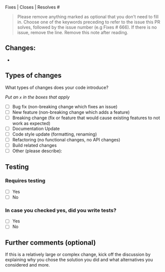 Fixes | Closes | Resolves #

> Please remove anything marked as optional that you don't need to fill in. Choose one of the keywords preceding to refer to the issue this PR solves, followed by the issue number (e.g Fixes # 666). If there is no issue, remove the line. Remove this note after reading.

## Changes:

-

## Types of changes

What types of changes does your code introduce?

_Put an `x` in the boxes that apply_

- [ ] Bug fix (non-breaking change which fixes an issue)
- [ ] New feature (non-breaking change which adds a feature)
- [ ] Breaking change (fix or feature that would cause existing features to not work as expected)
- [ ] Documentation Update
- [ ] Code style update (formatting, renaming)
- [ ] Refactoring (no functional changes, no API changes)
- [ ] Build related changes
- [ ] Other (please describe):

## Testing

### Requires testing

- [ ] Yes
- [ ] No

### In case you checked yes, did you write tests?

- [ ] Yes
- [ ] No

## Further comments (optional)

If this is a relatively large or complex change, kick off the discussion by explaining why you chose the solution you did and what alternatives you considered and more.
